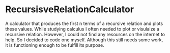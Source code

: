 # RecursisveRelationCalculator
A calculator that produces the first n terms of a recursive relation and plots these values.
While studying calculus I often needed to plot or visulaize a recursive relation.
However, I could not find any resources on the internet to help. So I decided to code one myself.
Although this still needs some work, it is functioning enough to be fulfill its purpose.
